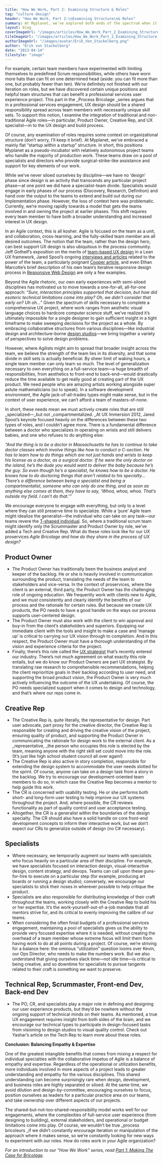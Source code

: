 ```yaml
---
title: "How We Work, Part 2: Examining Structure & Roles"
tag: "culture design"
header: "How We Work, Part 2:\nExamining Structure\n& Roles"
summary: At Myplanet, we’ve explored both ends of the spectrum when it comes to adopting the roles that Agile (and in particular, Scrum) prescribes.
layout: blog
coverImageUrl: "/images/articles/How_We_Work_Part_2_Examining_Structure_&_Roles/cover.jpg"
tileImageUrl: "/images/articles/How_We_Work_Part_2_Examining_Structure_&_Roles/tile.jpg"
authorImageUrl: "/images/avatar/Erik_Von_Stackelberg.png"
author: "Erik von Stackelberg"
date: "2013-04-14"
tilestyle: "image"
---
```


For example, certain team members have experimented with limiting themselves to predefined Scrum responsibilities, while others have worn more hats than can fit on one determined head (aside: you can fit more than one, but probably fewer than ten). We’re definitely not finished with our iteration on roles, but we have discovered certain unique positions and helpful team structures that can benefit a professional services user experience project. This part in the _Process Bricolage _series argues that in a professional services engagement, UX design should be a shared responsibility spread across team members with necessarily unique skill sets. To support this notion, I examine the integration of traditional and non-traditional Agile roles—in particular, Product Owner, Creative Rep, and UX specialist—in to the UX design and build process.

Of course, any examination of roles requires some context on organizational structure (don’t worry, I’ll keep it brief). At Myplanet, we’ve embraced a mainly flat “startup within a startup” structure. In short, this positions Myplanet as a pseudo-incubator with relatively autonomous project teams who handle the majority of production work. These teams draw on a pool of specialists and directors who provide surgical-strike-like assistance and support for key elements of our work.

While we’ve never siloed ourselves by discipline—we have no ‘design’ phase since design is an activity that transcends any particular project phase—at one point we did have a specialist-team divide. Specialists would engage in early phases of our process (Discovery, Research, Definition) and hand over the output to the teams to extend and build out during our Implementation phase. However, the loss of context here was problematic. Currently, we’re moving rapidly towards a model that gets the teams involved in and owning the project at earlier phases. This shift requires every team member to have both a broader understanding and increased interest in UX design.

In an Agile context, this is all kosher. Agile is focused on the team as a unit, and collaboration, cross-learning, and the fully-skilled team member are all desired outcomes. The notion that the team, rather than the design hero, can best support UX design is also ubiquitous in the process community. Jeff Gothelf’s exposition on the merits of [team-based UX design](http://uxdesign.smashingmagazine.com/2011/03/07/lean-ux-getting-out-of-the-deliverables-business/) in a Lean UX framework, Jared Spool’s ongoing [interviews and articles](http://www.uie.com/browse/design_teams/) related to the power of the team, a particularly poignant [Cooper article](http://www.cooper.com/journal/2011/04/great_creative_partnership_pai.html), and even Ethan Marcotte’s brief description of his own team’s iterative responsive design process in [Responsive Web Design](http://www.abookapart.com/products/responsive-web-design) are only a few examples.

Beyond the Agile rhetoric, our own early experiences with semi-siloed disciplines has motivated us to move towards a one-for-all, all-for-one approach: “_Sure, interaction principles supported that decision, but how did esoteric technical limitations come into play? Oh, we didn’t consider that early on? Uh oh...”_ Given the spectrum of skills necessary to complete a comprehensive UX project, where work ranges from aesthetic visual language choices to hardcore computer science stuff, we’ve realized it’s ultimately impossible for a single designer to gain sufficient insight in a tight timeframe to make sweeping decisions for the project as a whole. By embracing collaborative structures from various disciplines—like industrial design and architecture-borne [design studios](http://uxmag.com/articles/introduction-to-design-studio-methodology)—we bring together a variety of perspectives to solve design problems.

However, where Agilists might aim to spread that broader insight across the team, we believe the strength of the team lies in its diversity, and that some divide in skill sets is actually beneficial. By sheer limit of waking hours, a single team member can only learn so much. The level of generalization necessary to own everything on a full-service team—a huge breadth of responsibilities, from aesthetics to front-end to back-end—would drastically reduce the time available to get really good at creating part of the UX product. We need people who are amazing artists working alongside super astute mathematicians (so to speak). In a software development environment, the Agile jack-of-all-trades types might make sense, but in the context of user experience, we can’t afford a team of masters-of-none.

In short, these needs mean we must actively create roles that are still _specialized—_but not _compartmentalized. _At UX Immersion 2012, Jared Spool’s keynote focused heavily on the differences between these two types of roles, and I couldn’t agree more. There is a fundamental difference between a doctor who specializes in operating on wrists and still delivers babies, and one who refuses to do anything else:

_“And the thing is to be a doctor in Massachusetts he has to continue to take doctor classes which involve things like how to conduct a C-section. He has to learn how to do things which are not just hands and wrists to keep his license as a doctor, as a surgical doctor. If he were the only doctor on the island, he’s the dude you would want to deliver the baby because he’s the guy. So even though he’s a specialist, he knows how to be a doctor. He knows how to do doctoring things that aren’t related to his specialty... There’s a difference between being a specialist and being a compartmentalist, someone who can only do one thing, and as soon as anything else comes at them, they have to say, ‘Whoa, whoa, whoa. That’s outside my field. I can’t do that.’”_

We encourage everyone to engage with everything, but only to a level where they can still preserve time to specialize. While a ‘pure’ Agile team might idealize the generalist—the individual who can take on any task—our teams revere the [T-shaped individual](http://en.wikipedia.org/wiki/T-shaped_skills). So, where a traditional scrum team might identify only the Scrummaster and Product Owner by role, we’ve added a Tech and Creative Rep. What do these roles look like for our UX proservices _Agile Bricolage _and how do they share in the process of UX design_?_

## Product Owner

*   The Product Owner has traditionally been the business analyst and keeper of the backlog. He or she is heavily involved in communication surrounding the product, translating the needs of the team to stakeholders and vice-versa. In the context of proservices, where the client is an external, third party, the Product Owner has the challenging role of ongoing education. We frequently work with clients new to Agile, and we must consistently and clearly identify the benefits of our process and the rationale for certain rules. But because we create UX products, the PO needs to have a good handle on the ways our process supports user-centered design.
*   The Product Owner must also work with the client to win approval and buy-in from the client’s stakeholders and superiors. Equipping our immediate client with the tools and insight to make a case and ‘manage up’ is critical to carrying our UX vision through to completion. And in this respect, the Product Owner must have a thorough understanding of the vision and experience criteria for the project.
*   Finally, there’s this role called the [UX strategist](http://www.uxmatters.com/mt/archives/2012/03/what-does-a-ux-strategist-do.php) that’s recently entered our industry. There’s not much agreement on what exactly this role entails, but we do know our Product Owners are part UX strategist. By translating raw research to comprehensible recommendations, helping the client reprioritize goals in their backlog according to user need, and supporting the broad product vision, the Product Owner is very much actively influencing the outcome of the UX undertaking. Of course, the PO needs specialized support when it comes to design and technology, and that’s where our reps come in.

## Creative Rep

*   The Creative Rep is, quite literally, the representative for design. Part user advocate, part proxy for the creative director, the Creative Rep is responsible for creating and driving the creative vision of the project, ensuring quality of product, and supporting the Product Owner in communicating the rationale for design work to the external client. As a _representative, _the person who occupies this role is elected by the team, meaning anyone with the right skill set could move into the role. (It’s just like high school student council all over again!)
*   The Creative Rep is also active in story completion, responsible for extending the design system to accommodate the user needs slotted for the sprint. Of course, anyone can take on a design task from a story in the backlog. We try to encourage our development-oriented team members to do so, in which case the Creative Rep becomes a mentor to help guide this work.
*   The CR is concerned with usability testing. He or she performs both short- and long-form user testing to help improve our UX systems throughout the project. And, where possible, the CR reviews functionality as part of quality control and user acceptance testing.
*   Altogether, the CR is a generalist within the boundaries of the design specialty. The CR should also have a solid handle on core front-end development concepts to inform their interactive work, but we don’t expect our CRs to generalize outside of design (no C# necessary).

## Specialists

*   Where necessary, we temporarily augment our teams with specialists who focus heavily on a particular area of their discipline. For example, we have specialists focused on interaction design, visual-interactive design, content strategy, and devops. Teams can call upon these guns-for-hire to execute on a particular step (for example, producing art boards or running a design studio); conversely, we encourage our specialists to stick their noses in wherever possible to help critique the product.
*   Specialists are also responsible for distributing knowledge of their craft throughout the teams, working closely with the Creative Rep to build his or her expertise. It’s the work-yourself-out-of-a-job mandate that all mentors strive for, and its critical to evenly improving the calibre of our teams.
*   When considering the often finial budgets of a professional services engagement, maintaining a pool of specialists gives us the ability to provide very focused expertise where it is needed, without creating the overhead of a team member whose extreme focus will limit them from having work to do at all points during a project. Of course, we’re striving for a balance here: the ominous “utilization” question looms over Kevin, our Ops Director, who needs to make the numbers work. But we also understand that giving ourselves slack time—not idle time—is critical to being creative, and so downtime for specialists to pursue tangents related to their craft is something we want to preserve.

## Technical Rep, Scrummaster, Front-end Dev, Back-end Dev

*   The PO, CR, and specialists play a major role in defining and designing our user experience products, but they’d be nowhere without the ongoing support of technical minds on their teams. As mentioned, a true UX engagement requires insight from both sides of the brain, and we encourage our technical types to participate in design-focused tasks from visioning to design studios to visual quality control. Check out Yashar’s article on the Tech Rep to learn more about these roles.

**Conclusion: Balancing Empathy &amp; Expertise**

One of the greatest intangible benefits that comes from mixing a respect for individual specialties with the collaborative impetus of Agile is a balance of empathy and expertise. Regardless of the operational or utilization benefits, more individuals involved in more aspects of a project leads to greater understanding and empathy for the various disciplines. This shared understanding can become surprisingly rare when design, development, and business roles are highly separated or siloed. At the same time, we avoid dilution and design-by-committee, encouraging ourselves to focus, position ourselves as leaders for a particular practice area on our teams, and take ownership over different aspects of our projects.

The shared-but-not-too-shared-responsibility model works well for our engagements, where the complexities of full-service user experience (from designing to building), external stakeholders, and operational or budget limitations come into play. Of course, we wouldn’t be true _process bricoleurs _if we didn’t constantly encourage iteration or manipulation of the approach where it makes sense, so we’re constantly looking for new ways to experiment with our roles. How do roles work in your Agile organization?

_For an introduction to our "How We Work" series, read [Part 1: Making The Case for Bricolage](http://myplanetdigital.com/article/how-we-work-part-1-making-case-bricolage)._
